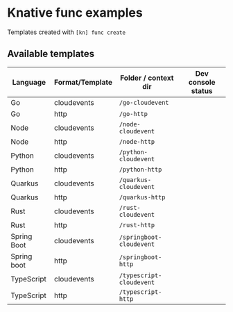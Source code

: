 # Knative func examples

Templates created with `[kn] func create`

## Available templates

| Language    | Format/Template | Folder / context dir     | Dev console status |
|-------------|-----------------|--------------------------|--------------------|
| Go          | cloudevents     | `/go-cloudevent`         |  |
| Go          | http            | `/go-http`               |  |
| Node        | cloudevents     | `/node-cloudevent`       |  |
| Node        | http            | `/node-http`             |  |
| Python      | cloudevents     | `/python-cloudevent`     |  |
| Python      | http            | `/python-http`           |  |
| Quarkus     | cloudevents     | `/quarkus-cloudevent`    |  |
| Quarkus     | http            | `/quarkus-http`          |  |
| Rust        | cloudevents     | `/rust-cloudevent`       |  |
| Rust        | http            | `/rust-http`             |  |
| Spring Boot | cloudevents     | `/springboot-cloudevent` |  |
| Spring boot | http            | `/springboot-http`       |  |
| TypeScript  | cloudevents     | `/typescript-cloudevent` |  |
| TypeScript  | http            | `/typescript-http`       |  |
